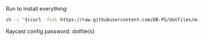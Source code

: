 Run to install everything:

```bash
sh -c "$(curl -fsSL https://raw.githubusercontent.com/DB-PS/dotfiles/main/init.sh)"
```

Raycast config password:
dotfile(s)
